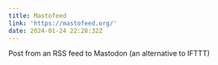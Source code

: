 ```yaml
---
title: Mastofeed
link: 'https://mastofeed.org/'
date: 2024-01-24 22:28:32Z
---
```


Post from an RSS feed to Mastodon (an alternative to IFTTT)
